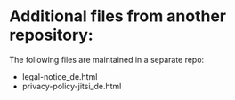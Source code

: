 # Additional files from another repository:  

The following files are maintained in a separate repo:

- legal-notice_de.html
- privacy-policy-jitsi_de.html 